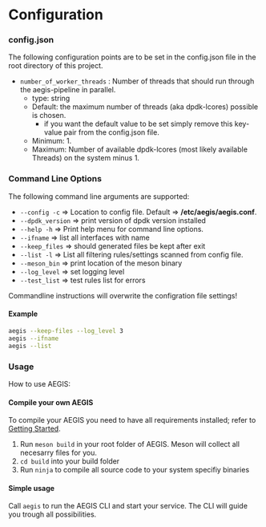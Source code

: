 # Configuration

### config.json

The following configuration points are to be set in the config.json file in the root
directory of this project.

* `number_of_worker_threads` : Number of threads that should run through the aegis-pipeline in parallel.
    * type: string
    * Default: the maximum number of threads (aka dpdk-lcores) possible is chosen.
        * if you want the default value to be set simply remove this key-value pair from the config.json file.
    * Minimum: 1. 
    * Maximum: Number of available dpdk-lcores (most likely available Threads) on the system minus 1.


### Command Line Options

The following command line arguments are supported:

* `--config -c`     => Location to config file. Default => **/etc/aegis/aegis.conf**.
* `--dpdk_version`  => print version of dpdk version installed
* `--help -h`       => Print help menu for command line options.
* `--ifname`        => list all interfaces with name
* `--keep_files`    => should generated files be kept after exit
* `--list -l`       => List all filtering rules/settings scanned from config file.
* `--meson_bin`     => print location of the meson binary
* `--log_level`     => set logging level 
* `--test_list`     => test rules list for errors

Commandline instructions will overwrite the configration file settings!

#### Example
```bash
aegis --keep-files --log_level 3 
aegis --ifname
aegis --list
```
### Usage

How to use AEGIS:

#### Compile your own AEGIS 
To compile your AEGIS you need to have all requirements installed; refer to [Getting Started](/getting_started.md).

1. Run `meson build` in your root folder of AEGIS. Meson will collect all necesarry files for you.
2. `cd build` into your build folder
3. Run `ninja` to compile all source code to your system specifiy binaries

#### Simple usage
Call `aegis` to run the AEGIS CLI and start your service. The CLI will guide you trough all possibilities.
